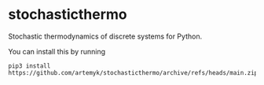 # stochasticthermo
Stochastic thermodynamics of discrete systems for Python.

You can install this by running
```
pip3 install https://github.com/artemyk/stochasticthermo/archive/refs/heads/main.zip
```
